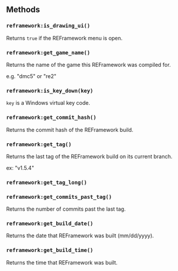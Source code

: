 ## Methods
### `reframework:is_drawing_ui()`
Returns `true` if the REFramework menu is open.

### `reframework:get_game_name()`
Returns the name of the game this REFramework was compiled for.

e.g. "dmc5" or "re2"

### `reframework:is_key_down(key)`
`key` is a Windows virtual key code.

### `reframework:get_commit_hash()`
Returns the commit hash of the REFramework build.

### `reframework:get_tag()`
Returns the last tag of the REFramework build on its current branch.

ex: "v1.5.4"

### `reframework:get_tag_long()`

### `reframework:get_commits_past_tag()`
Returns the number of commits past the last tag.

### `reframework:get_build_date()`
Returns the date that REFramework was built (mm/dd/yyyy).

### `reframework:get_build_time()`
Returns the time that REFramework was built.